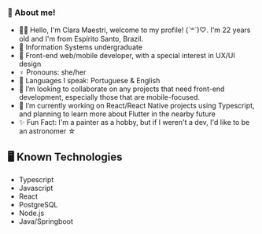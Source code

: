 ### 🌙 About me! 
- 👩‍💻 Hello, I'm Clara Maestri, welcome to my profile! (´꒳`)♡. I'm 22 years old and I'm from Espírito Santo, Brazil.
- 📖 Information Systems undergraduate
- 📱 Front-end web/mobile developer, with a special interest in UX/UI design
- ♀️ Pronouns: she/her 
- 💬 Languages I speak: Portuguese & English
- 👯 I’m looking to collaborate on any projects that need front-end development, especially those that are mobile-focused. 
- 🌱 I’m currently working on React/React Native projects using Typescript, and planning to learn more about Flutter in the nearby future
- ✨ Fun Fact: I'm a painter as a hobby, but if I weren't a dev, I'd like to be an astronomer ☆


## 🖥️ Known Technologies
- Typescript
- Javascript
- React
- PostgreSQL
- Node.js 
- Java/Springboot 
